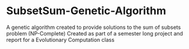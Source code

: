 # SubsetSum-Genetic-Algorithm
A genetic algorithm created to provide solutions to the sum of subsets problem (NP-Complete)
Created as part of a semester long project and report for a Evolutionary Computation class
